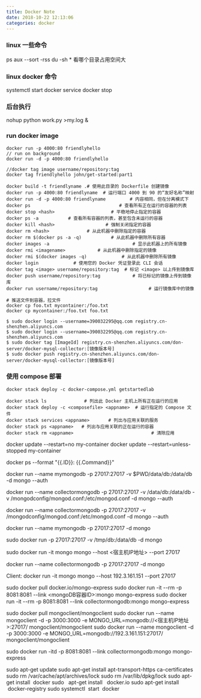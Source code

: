 ```yaml
---
title: Docker Note
date: 2018-10-22 12:13:06
categories: docker
---
```

### linux 一些命令
ps aux --sort -rss
du -sh * 看哪个目录占用空间大

### linux docker 命令
systemctl start docker
service docker stop

### 后台执行

nohup python work.py >my.log &

### run docker image
```
docker run -p 4000:80 friendlyhello
// run on background
docker run -d -p 4000:80 friendlyhello
```

```
//docker tag image username/repository:tag
docker tag friendlyhello john/get-started:part1
```

```
docker build -t friendlyname .# 使用此目录的 Dockerfile 创建镜像
docker run -p 4000:80 friendlyname  # 运行端口 4000 到 90 的“友好名称”映射
docker run -d -p 4000:80 friendlyname         # 内容相同，但在分离模式下
docker ps                                 # 查看所有正在运行的容器的列表
docker stop <hash>                     # 平稳地停止指定的容器
docker ps -a           # 查看所有容器的列表，甚至包含未运行的容器
docker kill <hash>                   # 强制关闭指定的容器
docker rm <hash>              # 从此机器中删除指定的容器
docker rm $(docker ps -a -q)           # 从此机器中删除所有容器
docker images -a                               # 显示此机器上的所有镜像
docker rmi <imagename>            # 从此机器中删除指定的镜像
docker rmi $(docker images -q)             # 从此机器中删除所有镜像
docker login             # 使用您的 Docker 凭证登录此 CLI 会话
docker tag <image> username/repository:tag  # 标记 <image> 以上传到镜像库
docker push username/repository:tag            # 将已标记的镜像上传到镜像库
docker run username/repository:tag                   # 运行镜像库中的镜像

# 推送文件到容器，拉文件
docker cp foo.txt mycontainer:/foo.txt
docker cp mycontainer:/foo.txt foo.txt

$ sudo docker login --username=390032295@qq.com registry.cn-shenzhen.aliyuncs.com
$ sudo docker login --username=390032295@qq.com registry.cn-shenzhen.aliyuncs.com
$ sudo docker tag [ImageId] registry.cn-shenzhen.aliyuncs.com/don-server/docker-mysql-collector:[镜像版本号]
$ sudo docker push registry.cn-shenzhen.aliyuncs.com/don-server/docker-mysql-collector:[镜像版本号]

```

### 使用 compose 部署
```
docker stack deploy -c docker-compose.yml getstartedlab
```

```
docker stack ls              # 列出此 Docker 主机上所有正在运行的应用
docker stack deploy -c <composefile> <appname>  # 运行指定的 Compose 文件
docker stack services <appname>       # 列出与应用关联的服务
docker stack ps <appname>   # 列出与应用关联的正在运行的容器
docker stack rm <appname>                             # 清除应用
```
docker update --restart=no my-container
docker update --restart=unless-stopped my-container

docker ps --format "{{.ID}}: {{.Command}}"

docker run --name mymongodb -p 27017:27017 -v $PWD/data/db:/data/db -d mongo --auth

docker run --name collectormongodb -p 27017:27017 -v /data/db:/data/db -v /mongodconfig/mongod.conf:/etc/mongod.conf -d mongo --auth

docker run --name collectormongodb -p 27017:27017 -v /mongodconfig/mongod.conf:/etc/mongod.conf -d mongo --auth

docker run --name mymongodb -p 27017:27017 -d mongo

sudo docker run -p 27017:27017 -v /tmp/db:/data/db -d mongo

sudo docker run -it mongo mongo --host <宿主机IP地址> --port 27017

docker run --name collectormongodb -p 27017:27017 -d mongo

Client:
 docker run -it mongo mongo --host 192.3.161.151 --port 27017

sudo docker pull docker.io/mongo-express
sudo docker run -it --rm -p 8081:8081 --link <mongoDB容器ID>:mongo mongo-express
sudo docker run -it --rm -p 8081:8081 --link collectormongodb:mongo mongo-express

sudo docker pull mongoclient/mongoclient
sudo docker run --name mongoclient -d -p 3000:3000 -e MONGO_URL=mongodb://<宿主机IP地址>:27017/ mongoclient/mongoclient
sudo docker run --name mongoclient -d -p 3000:3000 -e MONGO_URL=mongodb://192.3.161.151:27017/ mongoclient/mongoclient

sudo docker run -itd -p 8081:8081 --link collectormongodb:mongo mongo-express

sudo apt-get update
sudo apt-get install apt-transport-https ca-certificates
sudo rm /var/cache/apt/archives/lock
sudo rm /var/lib/dpkg/lock
sudo apt-get install  docker
sudo   apt-get install   docker.io
sudo apt-get install  docker-registry
sudo systemctl  start  docker

